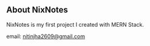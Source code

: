 ## About NixNotes
NixNotes is my first project I created with MERN Stack.

email: nitinjha2609@gmail.com